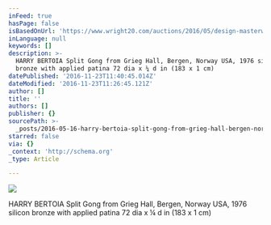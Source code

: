 ```yaml
---
inFeed: true
hasPage: false
isBasedOnUrl: 'https://www.wright20.com/auctions/2016/05/design-masterworks/29'
inLanguage: null
keywords: []
description: >-
  HARRY BERTOIA Split Gong from Grieg Hall, Bergen, Norway USA, 1976 silicon
  bronze with applied patina 72 dia x ¼ d in (183 x 1 cm)
datePublished: '2016-11-23T11:40:45.014Z'
dateModified: '2016-11-23T11:26:45.121Z'
author: []
title: ''
authors: []
publisher: {}
sourcePath: >-
  _posts/2016-05-16-harry-bertoia-split-gong-from-grieg-hall-bergen-norway-usa.md
starred: false
via: {}
_context: 'http://schema.org'
_type: Article

---
```

![](https://the-grid-user-content.s3-us-west-2.amazonaws.com/49ae4380-1099-4cca-ac90-51df7f2606ad.jpg)

HARRY BERTOIA Split Gong from Grieg Hall, Bergen, Norway USA, 1976 silicon bronze with applied patina 72 dia x ¼ d in (183 x 1 cm)